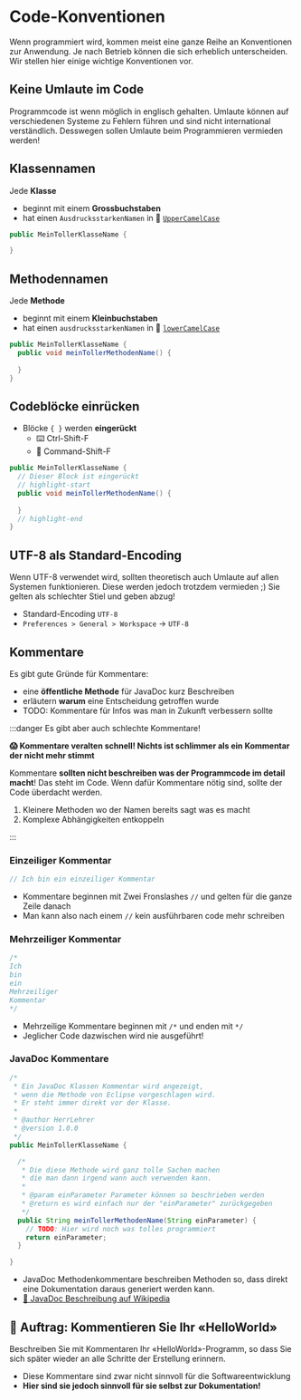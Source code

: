 # Code-Konventionen

Wenn programmiert wird, kommen meist eine ganze Reihe an Konventionen zur Anwendung. Je nach Betrieb können die sich erheblich unterscheiden. Wir stellen hier einige wichtige Konventionen vor.

## **Keine Umlaute** im Code

Programmcode ist wenn möglich in englisch gehalten.
Umlaute können auf verschiedenen Systeme zu Fehlern führen und sind nicht international verständlich.
Desswegen sollen Umlaute beim Programmieren vermieden werden!

## Klassennamen

Jede **Klasse** 
- beginnt mit einem **Grossbuchstaben** 
- hat einen `AusdrucksstarkenNamen` in :camel: [`UpperCamelCase`](http://wiki.c2.com/?UpperCamelCase)
```java
public MeinTollerKlasseName {

}
```

## Methodennamen

Jede **Methode**
- beginnt mit einem **Kleinbuchstaben** 
- hat einen `ausdrucksstarkenNamen` in :camel: [`lowerCamelCase`](http://wiki.c2.com/?LowerCamelCase)

```java
public MeinTollerKlasseName {
  public void meinTollerMethodenName() {
    
  }
}
```

## Codeblöcke einrücken

- Blöcke `{ }` werden **eingerückt** 
  - :keyboard: Ctrl-Shift-F
  - :apple: Command-Shift-F

```java
public MeinTollerKlasseName {
  // Dieser Block ist eingerückt
  // highlight-start
  public void meinTollerMethodenName() {
    
  }
  // highlight-end
}
```

## UTF-8 als Standard-Encoding

Wenn UTF-8 verwendet wird, sollten theoretisch auch Umlaute auf allen Systemen funktionieren. Diese werden jedoch trotzdem vermieden ;) Sie gelten als schlechter Stiel und geben abzug!

- Standard-Encoding `UTF-8`
- `Preferences > General > Workspace` -> `UTF-8`

## Kommentare

Es gibt gute Gründe für Kommentare:

- eine **öffentliche Methode** für JavaDoc kurz Beschreiben
- erläutern **warum** eine Entscheidung getroffen wurde
- TODO: Kommentare für Infos was man in Zukunft verbessern sollte

:::danger Es gibt aber auch schlechte Kommentare!

**:scream: Kommentare veralten schnell! Nichts ist schlimmer als ein Kommentar der nicht mehr stimmt**

Kommentare **sollten nicht beschreiben was der Programmcode im detail macht**! 
Das steht im Code. Wenn dafür Kommentare nötig sind, sollte der Code überdacht werden.

 1. Kleinere Methoden wo der Namen bereits sagt was es macht
 2. Komplexe Abhängigkeiten entkoppeln

:::

### Einzeiliger Kommentar

```java
// Ich bin ein einzeiliger Kommentar
```

- Kommentare beginnen mit Zwei Fronslashes `//` und gelten für die ganze Zeile danach
- Man kann also nach einem `//` kein ausführbaren code mehr schreiben

### Mehrzeiliger Kommentar

```java
/* 
Ich 
bin 
ein 
Mehrzeiliger 
Kommentar
*/
```

- Mehrzeilige Kommentare beginnen mit `/*` und enden mit `*/`
- Jeglicher Code dazwischen wird nie ausgeführt!

### JavaDoc Kommentare

```java
/*
 * Ein JavaDoc Klassen Kommentar wird angezeigt, 
 * wenn die Methode von Eclipse vorgeschlagen wird.
 * Er steht immer direkt vor der Klasse.
 * 
 * @author HerrLehrer
 * @version 1.0.0
 */
public MeinTollerKlasseName {

  /*
   * Die diese Methode wird ganz tolle Sachen machen
   * die man dann irgend wann auch verwenden kann.
   * 
   * @param einParameter Parameter können so beschrieben werden
   * @return es wird einfach nur der "einParameter" zurückgegeben
   */
  public String meinTollerMethodenName(String einParameter) {
    // TODO: Hier wird noch was tolles programmiert
    return einParameter;
  }

}
```

- JavaDoc Methodenkommentare beschreiben Methoden so, dass direkt eine Dokumentation daraus generiert werden kann.
- [:link: JavaDoc Beschreibung auf Wikipedia](https://de.wikipedia.org/wiki/Javadoc)

## :pencil: Auftrag: Kommentieren Sie Ihr «HelloWorld»

Beschreiben Sie mit Kommentaren Ihr «HelloWorld»-Programm, so dass Sie sich später wieder an alle Schritte der Erstellung erinnern.

- Diese Kommentare sind zwar nicht sinnvoll für die Softwareentwicklung
- **Hier sind sie jedoch sinnvoll für sie selbst zur Dokumentation!**
